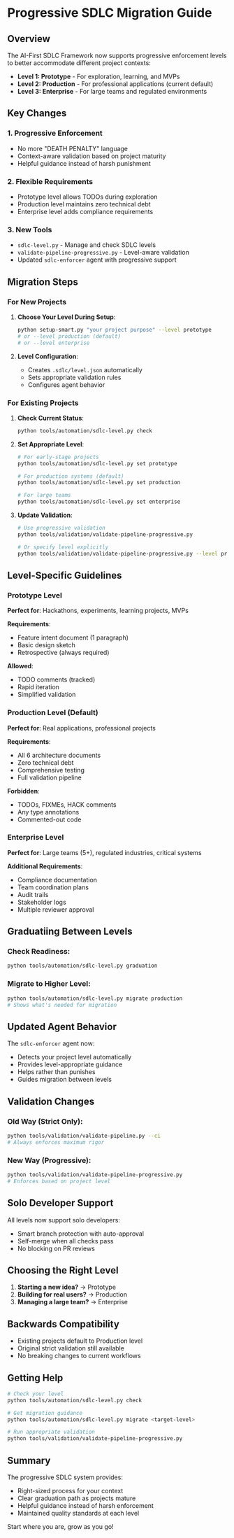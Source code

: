 # Progressive SDLC Migration Guide

## Overview

The AI-First SDLC Framework now supports progressive enforcement levels to better accommodate different project contexts:

- **Level 1: Prototype** - For exploration, learning, and MVPs
- **Level 2: Production** - For professional applications (current default)
- **Level 3: Enterprise** - For large teams and regulated environments

## Key Changes

### 1. Progressive Enforcement
- No more "DEATH PENALTY" language
- Context-aware validation based on project maturity
- Helpful guidance instead of harsh punishment

### 2. Flexible Requirements
- Prototype level allows TODOs during exploration
- Production level maintains zero technical debt
- Enterprise level adds compliance requirements

### 3. New Tools
- `sdlc-level.py` - Manage and check SDLC levels
- `validate-pipeline-progressive.py` - Level-aware validation
- Updated `sdlc-enforcer` agent with progressive support

## Migration Steps

### For New Projects

1. **Choose Your Level During Setup**:
   ```bash
   python setup-smart.py "your project purpose" --level prototype
   # or --level production (default)
   # or --level enterprise
   ```

2. **Level Configuration**:
   - Creates `.sdlc/level.json` automatically
   - Sets appropriate validation rules
   - Configures agent behavior

### For Existing Projects

1. **Check Current Status**:
   ```bash
   python tools/automation/sdlc-level.py check
   ```

2. **Set Appropriate Level**:
   ```bash
   # For early-stage projects
   python tools/automation/sdlc-level.py set prototype
   
   # For production systems (default)
   python tools/automation/sdlc-level.py set production
   
   # For large teams
   python tools/automation/sdlc-level.py set enterprise
   ```

3. **Update Validation**:
   ```bash
   # Use progressive validation
   python tools/validation/validate-pipeline-progressive.py
   
   # Or specify level explicitly
   python tools/validation/validate-pipeline-progressive.py --level prototype
   ```

## Level-Specific Guidelines

### Prototype Level
**Perfect for**: Hackathons, experiments, learning projects, MVPs

**Requirements**:
- Feature intent document (1 paragraph)
- Basic design sketch
- Retrospective (always required)

**Allowed**:
- TODO comments (tracked)
- Rapid iteration
- Simplified validation

### Production Level (Default)
**Perfect for**: Real applications, professional projects

**Requirements**:
- All 6 architecture documents
- Zero technical debt
- Comprehensive testing
- Full validation pipeline

**Forbidden**:
- TODOs, FIXMEs, HACK comments
- Any type annotations
- Commented-out code

### Enterprise Level
**Perfect for**: Large teams (5+), regulated industries, critical systems

**Additional Requirements**:
- Compliance documentation
- Team coordination plans
- Audit trails
- Stakeholder logs
- Multiple reviewer approval

## Graduatiing Between Levels

### Check Readiness:
```bash
python tools/automation/sdlc-level.py graduation
```

### Migrate to Higher Level:
```bash
python tools/automation/sdlc-level.py migrate production
# Shows what's needed for migration
```

## Updated Agent Behavior

The `sdlc-enforcer` agent now:
- Detects your project level automatically
- Provides level-appropriate guidance
- Helps rather than punishes
- Guides migration between levels

## Validation Changes

### Old Way (Strict Only):
```bash
python tools/validation/validate-pipeline.py --ci
# Always enforces maximum rigor
```

### New Way (Progressive):
```bash
python tools/validation/validate-pipeline-progressive.py
# Enforces based on project level
```

## Solo Developer Support

All levels now support solo developers:
- Smart branch protection with auto-approval
- Self-merge when all checks pass
- No blocking on PR reviews

## Choosing the Right Level

1. **Starting a new idea?** → Prototype
2. **Building for real users?** → Production
3. **Managing a large team?** → Enterprise

## Backwards Compatibility

- Existing projects default to Production level
- Original strict validation still available
- No breaking changes to current workflows

## Getting Help

```bash
# Check your level
python tools/automation/sdlc-level.py check

# Get migration guidance
python tools/automation/sdlc-level.py migrate <target-level>

# Run appropriate validation
python tools/validation/validate-pipeline-progressive.py
```

## Summary

The progressive SDLC system provides:
- Right-sized process for your context
- Clear graduation path as projects mature
- Helpful guidance instead of harsh enforcement
- Maintained quality standards at each level

Start where you are, grow as you go!